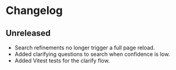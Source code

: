 # Changelog

## Unreleased

- Search refinements no longer trigger a full page reload.
- Added clarifying questions to search when confidence is low.
- Added Vitest tests for the clarify flow.
